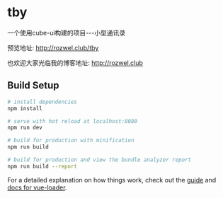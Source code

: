 # tby

一个使用cube-ui构建的项目---小型通讯录

预览地址: http://rozwel.club/tby

也欢迎大家光临我的博客地址: http://rozwel.club


## Build Setup

``` bash
# install dependencies
npm install

# serve with hot reload at localhost:8080
npm run dev

# build for production with minification
npm run build

# build for production and view the bundle analyzer report
npm run build --report
```

For a detailed explanation on how things work, check out the [guide](http://vuejs-templates.github.io/webpack/) and [docs for vue-loader](http://vuejs.github.io/vue-loader).
